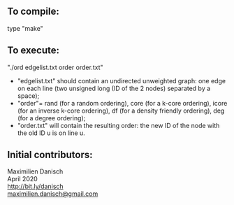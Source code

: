 ## To compile:

type "make"

## To execute:

"./ord edgelist.txt order order.txt"
- "edgelist.txt" should contain an undirected unweighted graph: one edge on each line (two unsigned long (ID of the 2 nodes) separated by a space);
- "order"= rand (for a random ordering), core (for a k-core ordering), icore (for an inverse k-core ordering), df (for a density friendly ordering), deg (for a degree ordering);
- "order.txt" will contain the resulting order: the new ID of the node with the old ID u is on line u.

## Initial contributors:  

Maximilien Danisch  
April 2020  
http://bit.ly/danisch  
maximilien.danisch@gmail.com

